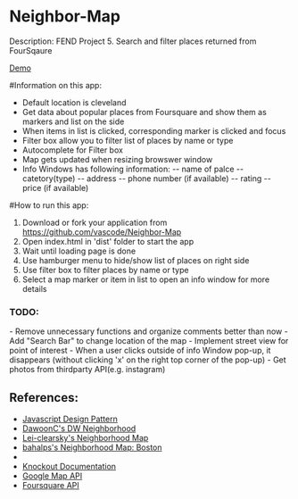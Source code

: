 <h1> Neighbor-Map</h1>
<p>Description: FEND Project 5. Search and filter places returned from FourSqaure</p>

<p><a href ="http://vascode.github.io/Neighbor-Map/">Demo</a></p>

#Information on this app:
- Default location is cleveland
- Get data about popular places from Foursquare and show them as markers and list on the side
- When items in list is clicked, corresponding marker is clicked and focus
- Filter box allow you to filter list of places by name or type
- Autocomplete for Filter box
- Map gets updated when resizing browswer window
- Info Windows has following information:
-- name of palce
-- catetory(type)
-- address
-- phone number (if available)
-- rating
-- price (if available)

#How to run this app:
1. Download or fork your application from https://github.com/vascode/Neighbor-Map
2. Open index.html in 'dist' folder to start the app
3. Wait until loading page is done
4. Use hamburger menu to hide/show list of places on right side
5. Use filter box to filter places by name or type
6. Select a map marker or item in list to open an info window for more details


<h3>TODO:</h3>
- Remove unnecessary functions and organize comments better than now
- Add "Search Bar" to change location of the map
- Implement street view for point of interest
- When a user clicks outside of info Window pop-up, it disappears (without clicking 'x' on the right top corner of the pop-up)
- Get photos from thirdparty API(e.g. instagram)

<h2>References:</h2>
<ul>
	<li><a href ="https://www.udacity.com/course/ud989">Javascript Design Pattern</a></li>
	<li><a href ="https://github.com/DawoonC/dw-neighborhood">DawoonC's DW Neighborhood</a></li>
	<li><a href ="https://github.com/lei-clearsky/neighborhood-map-seperate-model">Lei-clearsky's Neighborhood Map</a></li>
	<li><a href ="https://github.com/bahalps/frontend-nanodegree-neighborhood-map">bahalps's Neighborhood Map: Boston</a><li>
	<li><a href="http://knockoutjs.com/documentation/introduction.html">Knockout Documentation</a></li>
	<li><a href="https://developers.google.com/maps/documentation/javascript/tutorial">Google Map API</a></li>
	<li><a href="https://developer.foursquare.com/">Foursquare API</a></li>
</ul>
